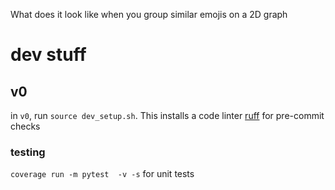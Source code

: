 What does it look like when you group similar emojis on a 2D graph

# dev stuff
## v0
in `v0`, run `source dev_setup.sh`. This installs a code linter [ruff](https://github.com/astral-sh/ruff) for pre-commit checks

### testing
`coverage run -m pytest  -v -s` for unit tests
